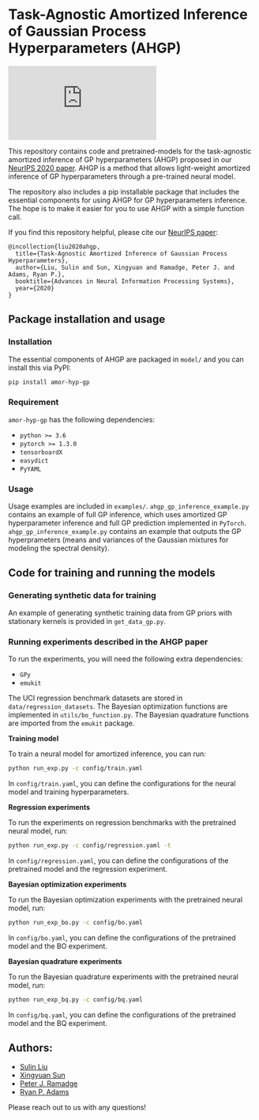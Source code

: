 # Task-Agnostic Amortized Inference of Gaussian Process Hyperparameters (AHGP)

![AHGP pipeline](https://raw.githubusercontent.com/PrincetonLIPS/AHGP/aux_files/pipeline.pdf)

This repository contains code and pretrained-models for the task-agnostic amortized inference of GP hyperparameters (AHGP) proposed in our [NeurIPS 2020 paper](https://papers.nips.cc/paper/2020/hash/f52db9f7c0ae7017ee41f63c2a7353bc-Abstract.html). AHGP is a method that allows light-weight amortized inference of GP hyperparameters through a pre-trained neural model.

The repository also includes a pip installable package that includes the essential components for using AHGP for GP hyperparameters inference. The hope is to make it easier for you to use AHGP with a simple function call.

If you find this repository helpful, please cite our [NeurIPS paper](https://papers.nips.cc/paper/2020/hash/f52db9f7c0ae7017ee41f63c2a7353bc-Abstract.html):
```
@incollection{liu2020ahgp,
  title={Task-Agnostic Amortized Inference of Gaussian Process Hyperparameters},
  author={Liu, Sulin and Sun, Xingyuan and Ramadge, Peter J. and Adams, Ryan P.},
  booktitle={Advances in Neural Information Processing Systems},
  year={2020}
}
```


## Package installation and usage

### Installation

The essential components of AHGP are packaged in `model/` and you can install this via PyPI:
```bash
pip install amor-hyp-gp
```

### Requirement

`amor-hyp-gp` has the following dependencies:
* `python >= 3.6`
* `pytorch >= 1.3.0`
* `tensorboardX`
* `easydict`
* `PyYAML`

### Usage

Usage examples are included in `examples/`. `ahgp_gp_inference_example.py` contains an example of full GP inference, which uses amortized GP hyperparameter inference and full GP prediction implemented in `PyTorch`. 
`ahgp_gp_inference_example.py` contains an example that outputs the GP hyperprameters (means and variances of the Gaussian mixtures for modeling the spectral density).

## Code for training and running the models

### Generating synthetic data for training
An example of generating synthetic training data from GP priors with stationary kernels is provided in `get_data_gp.py`.

### Running experiments described in the AHGP paper
To run the experiments, you will need the following extra dependencies:
* `GPy`
* `emukit`

The UCI regression benchmark datasets are stored in `data/regression_datasets`. The Bayesian optimization functions are implemented in `utils/bo_function.py`. The Bayesian quadrature functions are imported from the `emukit` package.

**Training model**

To train a neural model for amortized inference, you can run:
```bash
python run_exp.py -c config/train.yaml
```
In `config/train.yaml`, you can define the configurations for the neural model and training hyperparameters. 

**Regression experiments**

To run the experiments on regression benchmarks with the pretrained neural model, run:
```bash
python run_exp.py -c config/regression.yaml -t
```
In `config/regression.yaml`, you can define the configurations of the pretrained model and the regression experiment.

**Bayesian optimization experiments**

To run the Bayesian optimization experiments with the pretrained neural model, run:
```bash
python run_exp_bo.py -c config/bo.yaml
```
In `config/bo.yaml`, you can define the configurations of the pretrained model and the BO experiment.

**Bayesian quadrature experiments**

To run the Bayesian quadrature experiments with the pretrained neural model, run:
```bash
python run_exp_bq.py -c config/bq.yaml
```
In `config/bq.yaml`, you can define the configurations of the pretrained model and the BQ experiment.

## Authors:
* [Sulin Liu](https://liusulin.github.io/)
* [Xingyuan Sun](http://people.csail.mit.edu/xingyuan/)
* [Peter J. Ramadge](https://ee.princeton.edu/people/peter-j-ramadge)
* [Ryan P. Adams](https://www.cs.princeton.edu/~rpa/)

Please reach out to us with any questions! 